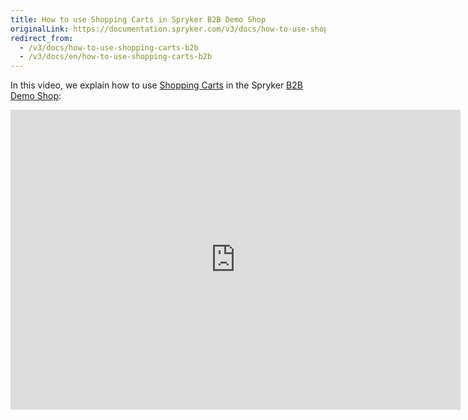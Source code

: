 ```yaml
---
title: How to use Shopping Carts in Spryker B2B Demo Shop
originalLink: https://documentation.spryker.com/v3/docs/how-to-use-shopping-carts-b2b
redirect_from:
  - /v3/docs/how-to-use-shopping-carts-b2b
  - /v3/docs/en/how-to-use-shopping-carts-b2b
---
```


In this video, we explain how to use [Shopping Carts](/docs/scos/dev/features/202001.0/shopping-cart/multiple-carts-per-user/multiple-carts-per-user.html) in the Spryker [B2B Demo Shop](https://documentation.spryker.com/v4/docs/demoshops#b2b-demo-shop):

<iframe src="https://fast.wistia.net/embed/iframe/s776wlo9ds" title="How to use Shopping Carts in Spryker" allowtransparency="true" frameborder="0" scrolling="no" class="wistia_embed" name="wistia_embed" allowfullscreen="0" mozallowfullscreen="0" webkitallowfullscreen="0" oallowfullscreen="0" msallowfullscreen="0" width="720" height="480"></iframe>
